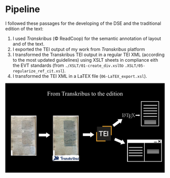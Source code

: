 # Pipeline

I followed these passages for the developing of the DSE and the traditional edition of the text:
1. I used *Transkribus* (© ReadCoop) for the semantic annotation of layout and of the text. 
2. I exported the TEI output of my work from *Transkribus* platform 
3. I transformed the Transkribus TEI output in a regular TEI XML (according to the most updated guidelines) using XSLT sheets in compliance eith the EVT standards (from `./XSLT/01-create_div.xsl`to `.XSLT/05-regularize_ref_cit.xsl`).
4. I transformed the TEI XML in a LaTEX file (`06-LaTEX_export.xsl`).

![alt text](Pipeline_Transkribus.jpg)